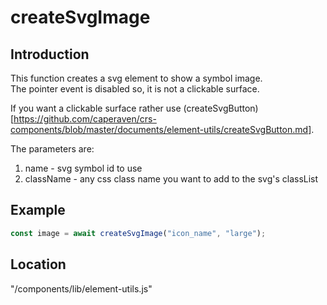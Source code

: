 # createSvgImage

## Introduction
This function creates a svg element to show a symbol image.  
The pointer event is disabled so, it is not a clickable surface.

If you want a clickable surface rather use (createSvgButton)[https://github.com/caperaven/crs-components/blob/master/documents/element-utils/createSvgButton.md].

The parameters are:

1. name - svg symbol id to use 
1. className - any css class name you want to add to the svg's classList

## Example

```js
const image = await createSvgImage("icon_name", "large");
```

## Location
"/components/lib/element-utils.js"
